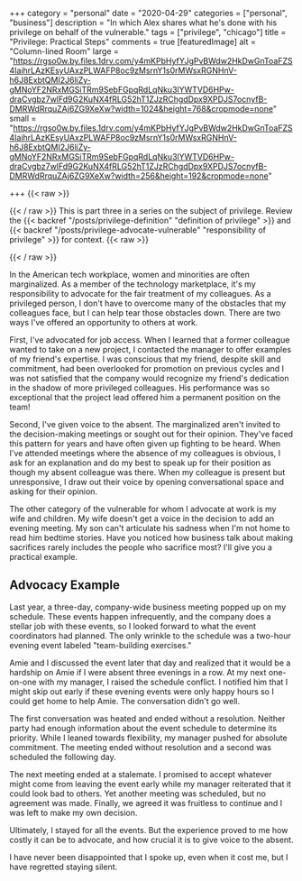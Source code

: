 +++
category = "personal"
date = "2020-04-29"
categories = ["personal", "business"]
description = "In which Alex shares what he's done with his privilege on behalf of the vulnerable."
tags = ["privilege", "chicago"]
title = "Privilege: Practical Steps"
comments = true
[featuredImage]
  alt = "Column-lined Room"
  large = "https://rgso0w.by.files.1drv.com/y4mKPbHyfYJgPvBWdw2HkDwGnToaFZS4IaihrLAzKEsyUAxzPLWAFP8oc9zMsrnY1s0rMWsxRGNHnV-h6J8ExbtQMI2J6liZy-gMNoYF2NRxMGSiTRm9SebFGpqRdLqNku3lYWTVD6HPw-draCvgbz7wlFd9G2KuNX4fRLG52hT1ZJzRChgdDpx9XPDJS7ocnyfB-DMRWdRrquZAj6ZG9XeXw?width=1024&height=768&cropmode=none"
  small = "https://rgso0w.by.files.1drv.com/y4mKPbHyfYJgPvBWdw2HkDwGnToaFZS4IaihrLAzKEsyUAxzPLWAFP8oc9zMsrnY1s0rMWsxRGNHnV-h6J8ExbtQMI2J6liZy-gMNoYF2NRxMGSiTRm9SebFGpqRdLqNku3lYWTVD6HPw-draCvgbz7wlFd9G2KuNX4fRLG52hT1ZJzRChgdDpx9XPDJS7ocnyfB-DMRWdRrquZAj6ZG9XeXw?width=256&height=192&cropmode=none"

+++
{{< raw >}}<p class="muted-text">{{< / raw >}}
This is part three in a series on the subject of privilege. Review the {{< backref "/posts/privilege-definition" "definition of privilege" >}} and {{< backref "/posts/privilege-advocate-vulnerable" "responsibility of privilege" >}} for context.
{{< raw >}}</p>{{< / raw >}}

In the American tech workplace, women and minorities are often marginalized. As a member of the technology marketplace, it's my responsibility to advocate for the fair treatment of my colleagues. As a privileged person, I don't have to overcome many of the obstacles that my colleagues face, but I can help tear those obstacles down. There are two ways I've offered an opportunity to others at work.

First, I've advocated for job access. When I learned that a former colleague wanted to take on a new project, I contacted the manager to offer examples of my friend's expertise. I was conscious that my friend, despite skill and commitment, had been overlooked for promotion on previous cycles and I was not satisfied that the company would recognize my friend's dedication in the shadow of more privileged colleagues. His performance was so exceptional that the project lead offered him a permanent position on the team!

Second, I've given voice to the absent. The marginalized aren't invited to the decision-making meetings or sought out for their opinion. They've faced this pattern for years and have often given up fighting to be heard. When I've attended meetings where the absence of my colleagues is obvious, I ask for an explanation and do my best to speak up for their position as though my absent colleague was there. When my colleague is present but unresponsive, I draw out their voice by opening conversational space and asking for their opinion.

The other category of the vulnerable for whom I advocate at work is my wife and children. My wife doesn't get a voice in the decision to add an evening meeting. My son can't articulate his sadness when I'm not home to read him bedtime stories. Have you noticed how business talk about making sacrifices rarely includes the people who sacrifice most? I'll give you a practical example.

## Advocacy Example

Last year, a three-day, company-wide business meeting popped up on my schedule. These events happen infrequently, and the company does a stellar job with these events, so I looked forward to what the event coordinators had planned. The only wrinkle to the schedule was a two-hour evening event labeled "team-building exercises."

Amie and I discussed the event later that day and realized that it would be a hardship on Amie if I were absent three evenings in a row. At my next one-on-one with my manager, I raised the schedule conflict. I notified him that I might skip out early if these evening events were only happy hours so I could get home to help Amie. The conversation didn't go well.

The first conversation was heated and ended without a resolution. Neither party had enough information about the event schedule to determine its priority. While I leaned towards flexibility, my manager pushed for absolute commitment. The meeting ended without resolution and a second was scheduled the following day.

The next meeting ended at a stalemate. I promised to accept whatever might come from leaving the event early while my manager reiterated that it could look bad to others. Yet another meeting was scheduled, but no agreement was made. Finally, we agreed it was fruitless to continue and I was left to make my own decision.

Ultimately, I stayed for all the events. But the experience proved to me how costly it can be to advocate, and how crucial it is to give voice to the absent.

I have never been disappointed that I spoke up, even when it cost me, but I have regretted staying silent.
